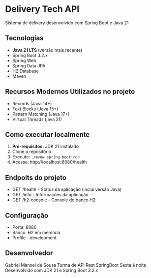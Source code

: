 # Delivery Tech API 

Sistema de delivery desenvolvido com Spring Boot e Java 21 

## Tecnologias
- **Java 21 LTS** (versão mais recente)
- Spring Boot 3.2.x
- Spring Web
- Spring Data JPA
- H2 Database
- Maven 

## Recursos Modernos Utilizados no projeto
- Records (Java 14+)
- Text Blocks (Java 15+)
- Pattern Matching (Java 17+)
- Virtual Threads (java 21)

## Como executar localmente
1. **Pré-requisitos:** JDK 21 instalado
2. Clone o repositório
3. Execute: `./mvnw spring-boot:run`
4. Acesse: http://localhost:8080/health

## Endpoits do projeto
- GET /health - Status da aplicação (inclui versão Java)
- GET /info - Informações da aplicação
- GET /h2-console - Console do banco H2

## Configuração
- Porta: 8080
- Banco: H2 em memória
- Profile - development

## Desenvolvedor
Gabriel Manoel de Sousa
Turma de API Rest SpringBoot Sexta á noite
Desenvolvido com JDK 21 e Spring Boot 3.2.x